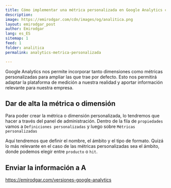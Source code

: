 ```yaml
---
title: Cómo implementar una métrica personalizada en Google Analytics con gtag.js
description: 
image: https://emirodgar.com/cdn/images/og/analitica.png
layout: emirodgar_post
author: Emirodgar
lang: es_ES
sitemap: 1
feed: 1
folder: analitica
permalink: analytics-metrica-personalizada

--- 
```


Google Analytics nos permite incorporar tanto dimensiones como métricas personalizadas para ampliar las que trae por defecto. Esto nos permitirá adaptar la plataforma de medición a nuestra realidad y aportar información relevante para nuestra empresa.

## Dar de alta la métrica o dimensión

Para poder crear la métrica o dimensión personalizada, lo tendremos que hacer a través del panel de administración. Dentro de la fila de `propiedades` vamos a `Definiciones personalizadas` y luego sobre `Métricas personalizadas` 

Aquí tendremos que definir el nombre, el ámbito y el tipo de formato. Quizá lo más relevante en el caso de las métricas personalizadas sea el ámbito, donde podemos elegir entre `producto` o `hit`.

## Enviar la información a A
https://emirodgar.com/versiones-google-analytics
<!--stackedit_data:
eyJoaXN0b3J5IjpbODUyNDU4OTY2LC0xMDk0NDg2ODk1LC0yNz
A2MTkzNTRdfQ==
-->